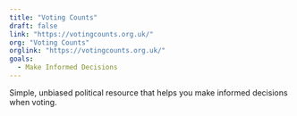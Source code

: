 ```yaml
---
title: "Voting Counts"
draft: false
link: "https://votingcounts.org.uk/"
org: "Voting Counts"
orglink: "https://votingcounts.org.uk/"
goals:
  - Make Informed Decisions
---
```


Simple, unbiased political resource that helps you make informed decisions when voting.

<!--more-->
